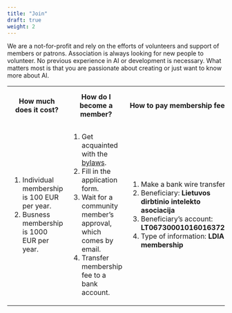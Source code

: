 ```yaml
---
title: "Join"
draft: true
weight: 2
---
```


We are a not-for-profit and rely on the efforts of volunteers and support of members or patrons.
Association is always looking for new people to volunteer. No previous experience in AI or development is necessary. What matters most is that you are passionate about creating or just want to know more about AI.

<table style="width:100%;">
  <tr>
      <th>How much does it cost?</th>
      <th>How do I become a member?</th>
      <th>How to pay membership fee?</th>
      <th>For how long is the membership valid?</th>
  </tr>
  <tr>
      <td style="text-align: left;">
        <ol>
          <li>Individual membership is 100 EUR per year.</li>
          <li>Busness membership is 1000 EUR per year.</li>
        </ol>
      </td>
      <td style="text-align: left;">
        <ol>
          <li>Get acquainted with the <a href="ldia_istatai.pdf">bylaws</a>.</li>
          <li>Fill in the application form.</li>
          <li>Wait for a community member’s approval, which comes by email.</li>
          <li>Transfer membership fee to a bank account.</li>
        </ol>
      </td>
      <td style="text-align: left;">
        <ol>
          <li>Make a bank wire transfer</li>
          <li>Beneficiary: <b>Lietuvos dirbtinio intelekto asociacija</b></li>
          <li>Beneficiary’s account: <b>LT067300010160163729</b></li>
          <li>Type of information: <b>LDIA membership</b></li>
        </ol>
      </td>
      <td style="text-align: left;">
        Membership is valid for 1 year for business and private person.
      </td>
  </tr>
</table>
